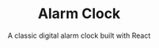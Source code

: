<h1 align="center">
    Alarm Clock
</h1>

<p align="center">
    A classic digital alarm clock built with React
</p>
<br/>